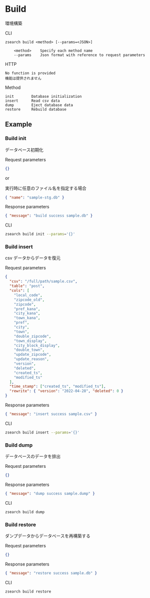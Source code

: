 # Build

環境構築

CLI

```text
zsearch build <method> [--params=<JSON>]

    <method>    Specify each method name
    --params    Json format with reference to request parameters
```

HTTP

```text
No function is provided
機能は提供されません
```

Method

```text
init        Database initialization
insert      Read csv data
dump        Eject database data
restore     Rebuild database
```

## Example

### Build init

データベース初期化

Request parameters

```json
{}
```

or

実行時に任意のファイル名を指定する場合

```json
{ "name": "sample-stg.db" }
```

Response parameters

```json
{ "message": "build success sample.db" }
```

CLI

```zsh
zsearch build init --params='{}'
```

### Build insert

csv データからデータを復元

Request parameters

```json
{
  "csv": "/full/path/sample.csv",
  "table": "post",
  "cols": [
    "local_code",
    "zipcode_old",
    "zipcode",
    "pref_kana",
    "city_kana",
    "town_kana",
    "pref",
    "city",
    "town",
    "double_zipcode",
    "town_display",
    "city_block_display",
    "double_town",
    "update_zipcode",
    "update_reason",
    "version",
    "deleted",
    "created_ts",
    "modified_ts"
  ],
  "time_stamp": ["created_ts", "modified_ts"],
  "rewrite": { "version": "2022-04-28", "deleted": 0 }
}
```

Response parameters

```json
{ "message": "insert success sample.csv" }
```

CLI

```zsh
zsearch build insert --params='{}'
```

### Build dump

データベースのデータを排出

Request parameters

```json
{}
```

Response parameters

```json
{ "message": "dump success sample.dump" }
```

CLI

```zsh
zsearch build dump
```

### Build restore

ダンプデータからデータベースを再構築する

Request parameters

```json
{}
```

Response parameters

```json
{ "message": "restore success sample.db" }
```

CLI

```zsh
zsearch build restore
```
